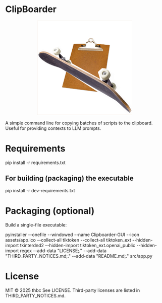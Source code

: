 # ClipBoarder
<p align="center"><img src="assets/logo.png" alt="Alt Text" width="300" height="300"></p>

A simple command line for copying batches of scripts to the clipboard. Useful for providing contexts to LLM prompts.

# Requirements

pip install -r requirements.txt
## For building (packaging) the executable
pip install -r dev-requirements.txt

# Packaging (optional)

Build a single-file executable:

pyinstaller --onefile --windowed --name Clipboarder-GUI   --icon assets/app.ico   --collect-all tiktoken   --collect-all tiktoken_ext   --hidden-import tkinterdnd2   --hidden-import tiktoken_ext.openai_public   --hidden-import regex   --add-data "LICENSE;." --add-data "THIRD_PARTY_NOTICES.md;." --add-data "README.md;."  src/app.py



# License

MIT © 2025 thbc
See LICENSE. Third-party licenses are listed in THIRD_PARTY_NOTICES.md.
